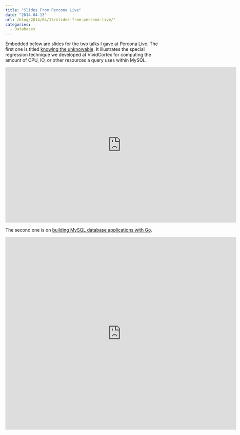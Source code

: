 ```yaml
---
title: "Slides From Percona Live"
date: "2014-04-13"
url: /blog/2014/04/13/slides-from-percona-live/"
categories:
  - Databases
---
```


Embedded below are slides for the two talks I gave at Percona Live. The first one is titled [knowing the unknowable](https://www.percona.com/live/mysql-conference-2014/sessions/knowing-unknowable-query-metrics). It illustrates the special regression technique we developed at VividCortex for computing the amount of CPU, IO, or other resources a query uses within MySQL.

<iframe src="https://app.box.com/embed_widget/uq5eyck1vhoc/s/2k90axu9na6rbu1y8uw6?view=list&sort=name&direction=ASC&theme=blue" width="720" height="484" frameborder="0" allowfullscreen webkitallowfullscreen mozallowfullscreen oallowfullscreen msallowfullscreen></iframe>

The second one is on [building MySQL database applications with Go](https://www.percona.com/live/mysql-conference-2014/sessions/developing-mysql-applications-go).

<iframe src="https://app.box.com/embed_widget/67pmb7eyuct3/s/jx5lncbvngf6j5v5uovr?view=list&sort=name&direction=ASC&theme=blue" width="720" height="600" frameborder="0" allowfullscreen webkitallowfullscreen mozallowfullscreen oallowfullscreen msallowfullscreen></iframe>
